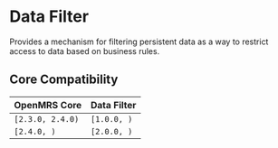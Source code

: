 # Data Filter
Provides a mechanism for filtering persistent data as a way to restrict access to data based on business rules.

## Core Compatibility

| OpenMRS Core  | Data Filter |
|---------------|-------------|
| `[2.3.0, 2.4.0)` | `[1.0.0, )`    |
| `[2.4.0, )`      | `[2.0.0, )`    |